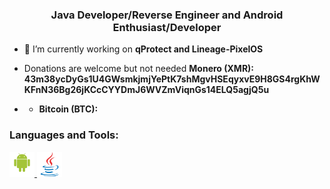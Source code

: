 <h3 align="center">Java Developer/Reverse Engineer and Android Enthusiast/Developer</h3>

- 🔭 I’m currently working on **qProtect and Lineage-PixelOS**

- Donations are welcome but not needed 
**Monero (XMR): 43m38ycDyGs1U4GWsmkjmjYePtK7shMgvHSEqyxvE9H8GS4rgKhWKFnN36Bg26jKCcCYYDmJ6WVZmViqnGs14ELQ5agjQ5u**
- - **Bitcoin (BTC):**


<h3 align="left">Languages and Tools:</h3>
<p align="left"> <a href="https://developer.android.com" target="_blank"> <img src="https://raw.githubusercontent.com/devicons/devicon/master/icons/android/android-original-wordmark.svg" alt="android" width="40" height="40"/> </a> <a href="https://www.java.com" target="_blank"> <img src="https://raw.githubusercontent.com/devicons/devicon/master/icons/java/java-original.svg" alt="java" width="40" height="40"/> </a> </p>

